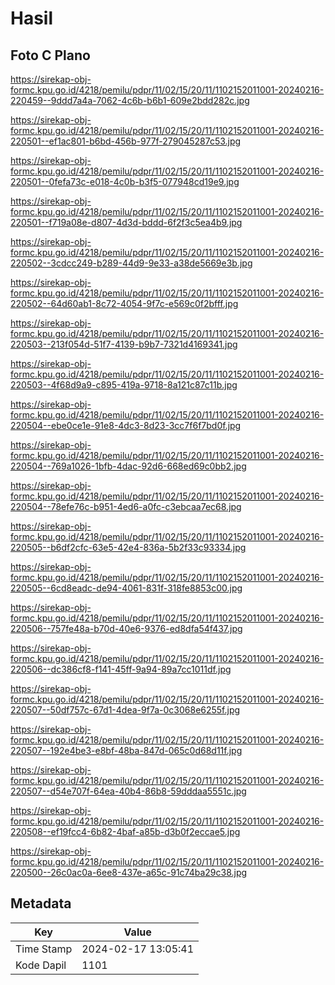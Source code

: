 # Hasil

## Foto C Plano

https://sirekap-obj-formc.kpu.go.id/4218/pemilu/pdpr/11/02/15/20/11/1102152011001-20240216-220459--9ddd7a4a-7062-4c6b-b6b1-609e2bdd282c.jpg

https://sirekap-obj-formc.kpu.go.id/4218/pemilu/pdpr/11/02/15/20/11/1102152011001-20240216-220501--ef1ac801-b6bd-456b-977f-279045287c53.jpg

https://sirekap-obj-formc.kpu.go.id/4218/pemilu/pdpr/11/02/15/20/11/1102152011001-20240216-220501--0fefa73c-e018-4c0b-b3f5-077948cd19e9.jpg

https://sirekap-obj-formc.kpu.go.id/4218/pemilu/pdpr/11/02/15/20/11/1102152011001-20240216-220501--f719a08e-d807-4d3d-bddd-6f2f3c5ea4b9.jpg

https://sirekap-obj-formc.kpu.go.id/4218/pemilu/pdpr/11/02/15/20/11/1102152011001-20240216-220502--3cdcc249-b289-44d9-9e33-a38de5669e3b.jpg

https://sirekap-obj-formc.kpu.go.id/4218/pemilu/pdpr/11/02/15/20/11/1102152011001-20240216-220502--64d60ab1-8c72-4054-9f7c-e569c0f2bfff.jpg

https://sirekap-obj-formc.kpu.go.id/4218/pemilu/pdpr/11/02/15/20/11/1102152011001-20240216-220503--213f054d-51f7-4139-b9b7-7321d4169341.jpg

https://sirekap-obj-formc.kpu.go.id/4218/pemilu/pdpr/11/02/15/20/11/1102152011001-20240216-220503--4f68d9a9-c895-419a-9718-8a121c87c11b.jpg

https://sirekap-obj-formc.kpu.go.id/4218/pemilu/pdpr/11/02/15/20/11/1102152011001-20240216-220504--ebe0ce1e-91e8-4dc3-8d23-3cc7f6f7bd0f.jpg

https://sirekap-obj-formc.kpu.go.id/4218/pemilu/pdpr/11/02/15/20/11/1102152011001-20240216-220504--769a1026-1bfb-4dac-92d6-668ed69c0bb2.jpg

https://sirekap-obj-formc.kpu.go.id/4218/pemilu/pdpr/11/02/15/20/11/1102152011001-20240216-220504--78efe76c-b951-4ed6-a0fc-c3ebcaa7ec68.jpg

https://sirekap-obj-formc.kpu.go.id/4218/pemilu/pdpr/11/02/15/20/11/1102152011001-20240216-220505--b6df2cfc-63e5-42e4-836a-5b2f33c93334.jpg

https://sirekap-obj-formc.kpu.go.id/4218/pemilu/pdpr/11/02/15/20/11/1102152011001-20240216-220505--6cd8eadc-de94-4061-831f-318fe8853c00.jpg

https://sirekap-obj-formc.kpu.go.id/4218/pemilu/pdpr/11/02/15/20/11/1102152011001-20240216-220506--757fe48a-b70d-40e6-9376-ed8dfa54f437.jpg

https://sirekap-obj-formc.kpu.go.id/4218/pemilu/pdpr/11/02/15/20/11/1102152011001-20240216-220506--dc386cf8-f141-45ff-9a94-89a7cc1011df.jpg

https://sirekap-obj-formc.kpu.go.id/4218/pemilu/pdpr/11/02/15/20/11/1102152011001-20240216-220507--50df757c-67d1-4dea-9f7a-0c3068e6255f.jpg

https://sirekap-obj-formc.kpu.go.id/4218/pemilu/pdpr/11/02/15/20/11/1102152011001-20240216-220507--192e4be3-e8bf-48ba-847d-065c0d68d11f.jpg

https://sirekap-obj-formc.kpu.go.id/4218/pemilu/pdpr/11/02/15/20/11/1102152011001-20240216-220507--d54e707f-64ea-40b4-86b8-59dddaa5551c.jpg

https://sirekap-obj-formc.kpu.go.id/4218/pemilu/pdpr/11/02/15/20/11/1102152011001-20240216-220508--ef19fcc4-6b82-4baf-a85b-d3b0f2eccae5.jpg

https://sirekap-obj-formc.kpu.go.id/4218/pemilu/pdpr/11/02/15/20/11/1102152011001-20240216-220500--26c0ac0a-6ee8-437e-a65c-91c74ba29c38.jpg


## Metadata

| Key        | Value               |
| ---------- | ------------------- |
| Time Stamp | 2024-02-17 13:05:41 |
| Kode Dapil | 1101                |



